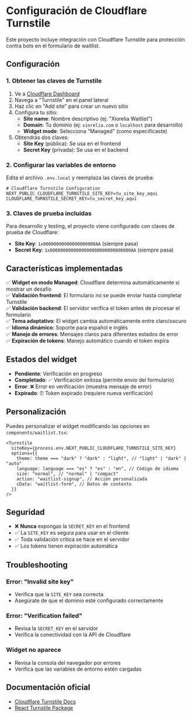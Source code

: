 # Configuración de Cloudflare Turnstile

Este proyecto incluye integración con Cloudflare Turnstile para protección contra bots en el formulario de waitlist.

## Configuración

### 1. Obtener las claves de Turnstile

1. Ve a [Cloudflare Dashboard](https://dash.cloudflare.com/)
2. Navega a "Turnstile" en el panel lateral
3. Haz clic en "Add site" para crear un nuevo sitio
4. Configura tu sitio:
   - **Site name**: Nombre descriptivo (ej: "Xiorelia Waitlist")
   - **Domain**: Tu dominio (ej: `xiorelia.com` o `localhost` para desarrollo)
   - **Widget mode**: Selecciona "Managed" (como especificaste)
5. Obtendrás dos claves:
   - **Site Key** (pública): Se usa en el frontend
   - **Secret Key** (privada): Se usa en el backend

### 2. Configurar las variables de entorno

Edita el archivo `.env.local` y reemplaza las claves de prueba:

```env
# Cloudflare Turnstile Configuration
NEXT_PUBLIC_CLOUDFLARE_TURNSTILE_SITE_KEY=tu_site_key_aqui
CLOUDFLARE_TURNSTILE_SECRET_KEY=tu_secret_key_aqui
```

### 3. Claves de prueba incluidas

Para desarrollo y testing, el proyecto viene configurado con claves de prueba de Cloudflare:

- **Site Key**: `1x00000000000000000000AA` (siempre pasa)
- **Secret Key**: `1x0000000000000000000000000000000AA` (siempre pasa)

## Características implementadas

✅ **Widget en modo Managed**: Cloudflare determina automáticamente si mostrar un desafío  
✅ **Validación frontend**: El formulario no se puede enviar hasta completar Turnstile  
✅ **Validación backend**: El servidor verifica el token antes de procesar el formulario  
✅ **Tema adaptativo**: El widget cambia automáticamente entre claro/oscuro  
✅ **Idioma dinámico**: Soporte para español e inglés  
✅ **Manejo de errores**: Mensajes claros para diferentes estados de error  
✅ **Expiración de tokens**: Manejo automático cuando el token expira

## Estados del widget

- **Pendiente**: Verificación en progreso
- **Completado**: ✅ Verificación exitosa (permite envío del formulario)
- **Error**: ❌ Error en verificación (muestra mensaje de error)
- **Expirado**: ⏰ Token expirado (requiere nueva verificación)

## Personalización

Puedes personalizar el widget modificando las opciones en `components/waitlist.tsx`:

```tsx
<Turnstile
  siteKey={process.env.NEXT_PUBLIC_CLOUDFLARE_TURNSTILE_SITE_KEY}
  options={{
    theme: theme === "dark" ? "dark" : "light", // "light" | "dark" | "auto"
    language: language === "es" ? "es" : "en", // Código de idioma
    size: "normal", // "normal" | "compact"
    action: "waitlist-signup", // Acción personalizada
    cData: "waitlist-form", // Datos de contexto
  }}
/>
```

## Seguridad

- ❌ **Nunca** expongas la `SECRET_KEY` en el frontend
- ✅ La `SITE_KEY` es segura para usar en el cliente
- ✅ Toda validación crítica se hace en el servidor
- ✅ Los tokens tienen expiración automática

## Troubleshooting

### Error: "Invalid site key"

- Verifica que la `SITE_KEY` sea correcta
- Asegúrate de que el dominio esté configurado correctamente

### Error: "Verification failed"

- Revisa la `SECRET_KEY` en el servidor
- Verifica la conectividad con la API de Cloudflare

### Widget no aparece

- Revisa la consola del navegador por errores
- Verifica que las variables de entorno estén cargadas

## Documentación oficial

- [Cloudflare Turnstile Docs](https://developers.cloudflare.com/turnstile/)
- [React Turnstile Package](https://github.com/marsidev/react-turnstile)
